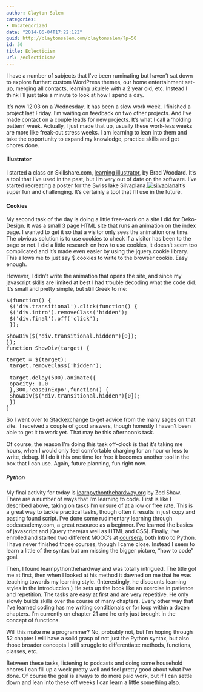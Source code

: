 ```yaml
---
author: Clayton Salem
categories:
- Uncategorized
date: "2014-06-04T17:22:12Z"
guid: http://claytonsalem.com/claytonsalem/?p=50
id: 50
title: Eclecticism
url: /eclecticism/
---
```

I have a number of subjects that I&#8217;ve been ruminating but haven&#8217;t sat down to explore further: custom WordPress themes, our home entertainment set-up, merging all contacts, learning ukulele with a 2 year old, etc. Instead I think I&#8217;ll just take a minute to look at how I spend a day.

It&#8217;s now 12:03 on a Wednesday. It has been a slow work week. I finished a project last Friday. I&#8217;m waiting on feedback on two other projects. And I&#8217;ve made contact on a couple leads for new projects. It&#8217;s what I call a &#8216;holding pattern&#8217; week. Actually, I just made that up, usually these work-less weeks are more like freak-out stress weeks. I am learning to lean into them and take the opportunity to expand my knowledge, practice skills and get chores done.

#### Illustrator

I started a class on Skillshare.com, [learning illustrator](http://www.skillshare.com/classes/design/Learn-the-Ins-and-Outs-of-Illustrator/589498286), by Brad Woodard. It&#8217;s a tool that I&#8217;ve used in the past, but I&#8217;m very out of date on the software. I&#8217;ve started recreating a poster for the Swiss lake Silvaplana.[<img class="size-medium wp-image-51 alignleft" alt="silvaplana" src="/images/2014/06/silvaplana-300x204.png" width="300" height="204" srcset="/images/2014/06/silvaplana-300x204.png 300w, /images/2014/06/silvaplana.png 941w" sizes="(max-width: 300px) 100vw, 300px" />](/images/2014/06/silvaplana.png)It&#8217;s super fun and challenging. It&#8217;s certainly a tool that I&#8217;ll use in the future.

#### Cookies

My second task of the day is doing a little free-work on a site I did for Deko-Design. It was a small 3 page HTML site that runs an animation on the index page. I wanted to get it so that a visitor only sees the animation one time. The obvious solution is to use cookies to check if a visitor has been to the page or not. I did a little research on how to use cookies, it doesn&#8217;t seem too complicated and it&#8217;s made even easier by using the jquery.cookie library. This allows me to just say $.cookies to write to the browser cookie. Easy enough.

However, I didn&#8217;t write the animation that opens the site, and since my javascript skills are limited at best I had trouble decoding what the code did. It&#8217;s small and pretty simple, but still Greek to me:

<pre>$(function() {
 $('div.transitional').click(function() {
 $('div.intro').removeClass('hidden');
 $('div.final').off('click');
 });</pre>

<pre>ShowDiv($("div.transitional.hidden")[0]);
});
function ShowDiv(target) {</pre>

<pre>target = $(target);
 target.removeClass('hidden');

 target.delay(500).animate({
 opacity: 1.0
 },300,'easeInExpo',function() {
 ShowDiv($("div.transitional.hidden")[0]);
 })
}</pre>

So I went over to [Stackexchange](http://stackoverflow.com/questions/24018950/how-does-this-animation-work?noredirect=1#comment37022067_24018950) to get advice from the many sages on that site.  I received a couple of good answers, though honestly I haven&#8217;t been able to get it to work yet. That may be this afternoon&#8217;s task.

Of course, the reason I&#8217;m doing this task off-clock is that it&#8217;s taking me hours, when I would only feel comfortable charging for an hour or less to write, debug. If I do it this one time for free it becomes another tool in the box that I can use. Again, future planning, fun right now.

##### Python

My final activity for today is [learnpythonthehardway.org](http://learnpythonthehardway.org/book/) by Zed Shaw. There are a number of ways that I&#8217;m learning to code. First is like I described above, taking on tasks I&#8217;m unsure of at a low or free rate. This is a great way to tackle practical tasks, though often it results in just copy and pasting found script. I&#8217;ve done some rudimentary learning through codeacademy.com, a great resource as a beginner. I&#8217;ve learned the basics of javascript and jQuery there(as well as HTML and CSS). Finally, I&#8217;ve enrolled and started two different MOOC&#8217;s at [coursera](http://coursera.com), both Intro to Python. I have never finished those courses, though I came close. Instead I seem to learn a little of the syntax but am missing the bigger picture, &#8220;how to code&#8221; goal.

Then, I found learnpythonthehardway and was totally intrigued. The title got me at first, then when I looked at his method it dawned on me that he was teaching towards my learning style. (Interestingly, he discounts learning styles in the introduccion.) He sets up the book like an exercise in patience and repetition. The tasks are easy at first and are very repetitive. He only slowly builds skills over the course of many chapters. Every other way that I&#8217;ve learned coding has me writing conditionals or for loop within a dozen chapters. I&#8217;m currently on chapter 21 and he only just brought in the concept of functions.

Will this make me a programmer? No, probably not, but I&#8217;m hoping through 52 chapter I will have a solid grasp of not just the Python syntax, but also those broader concepts I still struggle to differentiate: methods, functions, classes, etc.

Between these tasks, listening to podcasts and doing some household chores I can fill up a week pretty well and feel pretty good about what I&#8217;ve done. Of course the goal is always to do more paid work, but if I can settle down and lean into these off weeks I can learn a little something also.

&nbsp;